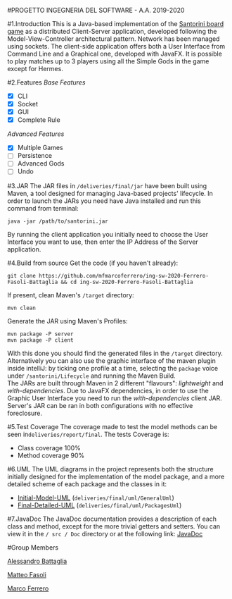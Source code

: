 #PROGETTO INGEGNERIA DEL SOFTWARE - A.A. 2019-2020


#1.Introduction
This is a Java-based implementation of the [Santorini board game](https://en.wikipedia.org/wiki/Santorini_(game)) as a distributed Client-Server application, developed following the Model-View-Controller architectural pattern.
Network has been managed using sockets. The client-side application offers both a User Interface from Command Line and a Graphical one, developed with JavaFX.
It is possible to play matches up to 3 players using all the Simple Gods in the game except for Hermes. 

#2.Features
_Base Features_
- [x] CLI
- [x] Socket
- [x] GUI
- [x] Complete Rule

_Advanced Features_
- [x] Multiple Games
- [ ] Persistence
- [ ] Advanced Gods
- [ ] Undo

#3.JAR
The JAR files in `/deliveries/final/jar` have been built using Maven, a tool designed for managing Java-based projects' lifecycle.
In order to launch the JARs you need have Java installed and run this command from terminal: 
```
java -jar /path/to/santorini.jar
```
By running the client application you initially need to choose the User Interface you want to use, then enter the IP Address of the Server application.

#4.Build from source
Get the code (if you haven't already):
```
git clone https://github.com/mfmarcoferrero/ing-sw-2020-Ferrero-Fasoli-Battaglia && cd ing-sw-2020-Ferrero-Fasoli-Battaglia
```
If present, clean Maven's `/target` directory:
```
mvn clean
```
Generate the JAR using Maven's Profiles:
```
mvn package -P server
mvn package -P client
```
With this done you should find the generated files in the `/target` directory.
Alternatively you can also use the graphic interface of the maven plugin inside intelliJ: by ticking one profile at a time, selecting the `package` voice under `/santorini/Lifecycle` and running the Maven Build.  
The JARs are built through Maven in 2 different "flavours": *lightweight* and *with-dependencies*. 
Due to JavaFX dependencies, in order to use the Graphic User Interface you need to run the *with-dependencies* client JAR.
Server's JAR can be ran in both configurations with no effective foreclosure.

#5.Test Coverage
The coverage made to test the model methods can be seen in`deliveries/report/final`. The tests Coverage is:

- Class coverage 100%
- Method coverage 90%

#6.UML
The UML diagrams in the project represents both the structure initially designed for the implementation of the model package, and a more detailed scheme of each package and the classes in it:
- [Initial-Model-UML](https://github.com/mfmarcoferrero/ing-sw-2020-Ferrero-Fasoli-Battaglia/blob/master/deliveries/final/GeneralUmml) (`deliveries/final/uml/GeneralUml`)
- [Final-Detailed-UML](https://github.com/mfmarcoferrero/ing-sw-2020-Ferrero-Fasoli-Battaglia/blob/master/deliveries/final/PackagesUml) (`deliveries/final/uml/PackagesUml`)
  
#7.JavaDoc
The JavaDoc documentation provides a description of each class and method, except for the more trivial getters and setters.
You can view it in the `/ src / Doc` directory or at the following link: [JavaDoc](https://github.com/mfmarcoferrero/ing-sw-2020-Ferrero-Fasoli-Battaglia/tree/master/src/Doc)

#Group Members

[Alessandro Battaglia](https://github.com/10524334)

[Matteo Fasoli](https://github.com/matteofasoli)

[Marco Ferrero](https://github.com/mfmarcoferrero)


